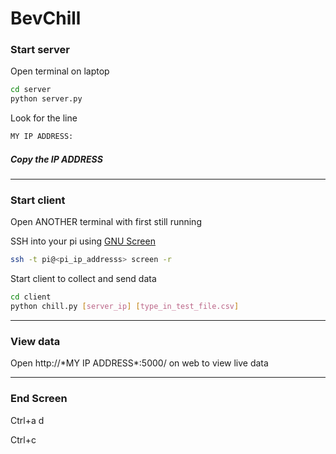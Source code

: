 # BevChill

### Start server

Open terminal on laptop

```bash
cd server
python server.py
```

Look for the line 
```bash
MY IP ADDRESS:
```

##### Copy the IP ADDRESS

- - -


### Start client
Open ANOTHER terminal with first still running

SSH into your pi using [GNU Screen](https://www.linode.com/docs/networking/ssh/using-gnu-screen-to-manage-persistent-terminal-sessions/)
```bash
ssh -t pi@<pi_ip_addresss> screen -r
```

Start client to collect and send data
```bash
cd client
python chill.py [server_ip] [type_in_test_file.csv]
```

- - -

### View data

Open http://\*MY IP ADDRESS\*:5000/ on web to view live data

- - -

### End Screen 

Ctrl+a d

Ctrl+c
